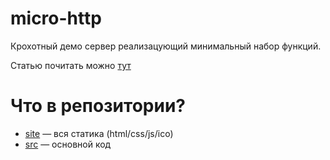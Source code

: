 # micro-http

Крохотный демо сервер реализацующий минимальный набор функций.

Статью почитать можно [тут](https://freecx.github.io/blog/2023/12/02/micro-http)

# Что в репозитории?
- [site](./site/) — вся статика (html/css/js/ico)
- [src](./src/) — основной код
